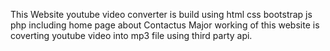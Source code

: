 This Website youtube video converter is build using html css bootstrap js php
including 
home page about Contactus
Major working of this website is coverting youtube video into mp3 file using third party api.